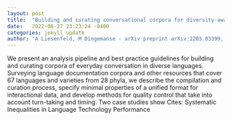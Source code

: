 ```yaml
---
layout: post
title:  "Building and curating conversational corpora for diversity-aware language science and technology"
date:   2022-06-27 23:23:24 -0400
categories: jekyll update
author: "A Liesenfeld, M Dingemanse - arXiv preprint arXiv:2203.03399, 2022"
---
```

We present an analysis pipeline and best practice guidelines for building and curating corpora of everyday conversation in diverse languages. Surveying language documentation corpora and other resources that cover 67 languages and varieties from 28 phyla, we describe the compilation and curation process, specify minimal properties of a unified format for interactional data, and develop methods for quality control that take into account turn-taking and timing. Two case studies show 
Cites: Systematic Inequalities in Language Technology Performance
